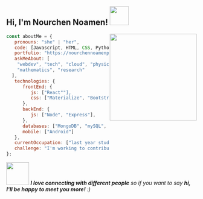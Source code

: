 <h2> Hi, I'm Nourchen Noamen! <img src="https://media.giphy.com/media/mGcNjsfWAjY5AEZNw6/giphy.gif" width="50"></h2>
<img align='right' src="https://media.giphy.com/media/ieyl9zmCjO4b4t6qoY/giphy.gif" width="230">


```javascript
const aboutMe = {
   pronouns: "she" | "her",
   code: [Javascript, HTML, CSS, Python, Java, CSharp],
   portfulio: "https://nourchennoamenportfulio.com/",
   askMeAbout: [
    "webdev", "tech", "cloud", "physics",
    "mathematics", "research"
  ],
   technologies: {
      frontEnd: {
         js: ["React""],
         css: ["Materialize", "Bootstrap", "Material Design", "Semantic UI"]
      },
      backEnd: {
         js: ["Node", "Express"],
      },
      databases: ["MongoDB", "mySQL", "SQLServer"],
      mobile: ["Android"]
   },
   currentOccupation: ["last year student, open for job opportunities"],
   challenge: "I'm working to contribute to open source.",
};

```

<img src="https://media.giphy.com/media/LnQjpWaON8nhr21vNW/giphy.gif" width="60"> <em><b>I love connecting with different people</b> so if you want to say <b>hi, I'll be happy to meet you more!</b> :)</em>
